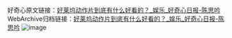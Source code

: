 好奇心原文链接：[好莱坞动作片到底有什么好看的？_娱乐_好奇心日报-陈思吟](https://www.qdaily.com/articles/1361.html)
WebArchive归档链接：[好莱坞动作片到底有什么好看的？_娱乐_好奇心日报-陈思吟](http://web.archive.org/web/20160708212019/http://www.qdaily.com/articles/1361.html)
![image](http://ww3.sinaimg.cn/large/007d5XDply1g3v4copvh1j30u030p7wh)
